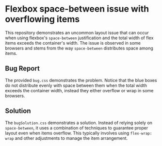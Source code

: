 # Flexbox space-between issue with overflowing items

This repository demonstrates an uncommon layout issue that can occur when using flexbox's `space-between` justification and the total width of flex items exceeds the container's width.  The issue is observed in some browsers and stems from the way `space-between` distributes space among items.

## Bug Report

The provided `bug.css` demonstrates the problem.  Notice that the blue boxes do not distribute evenly with space between them when the total width exceeds the container width, instead they either overflow or wrap in some browsers.

## Solution

The `bugSolution.css` demonstrates a solution. Instead of relying solely on `space-between`, it uses a combination of techniques to guarantee proper layout even when items overflow. This typically involves using `flex-wrap: wrap` and other adjustments to manage the item arrangement.